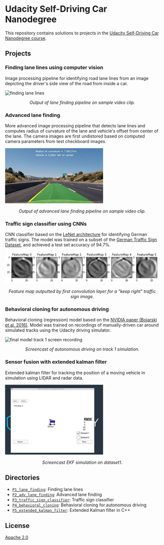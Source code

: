 # Udacity Self-Driving Car Nanodegree

This repository contains solutions to projects in the [Udacity Self-Driving Car Nanodegree course](https://www.udacity.com/course/self-driving-car-engineer-nanodegree--nd013).

## Projects

### Finding lane lines using computer vision

Image processing pipeline for identifying road lane lines from an image depicting the driver's side view of the road from inside a car.

![finding lane lines](./P1_lane_finding/output_images/solidWhiteRight.gif)
<center><em>Output of lane finding pipeline on sample video clip.</em></center>

### Advanced lane finding

More advanced image processing pipeline that detects lane lines and computes radius of curvature of the lane and vehicle's offset from center of the lane. The camera images are first undistored based on computed camera parameters from test checkboard images.

![advanced lane finding](./P2_adv_lane_finding/output_project_video.gif)

<center><em>Output of advanced lane finding pipeline on sample video clip.</em></center>

### Traffic sign classifier using CNNs

CNN classifier based on the [LeNet architecture](http://yann.lecun.com/exdb/publis/pdf/lecun-01a.pdf) for identifying German traffic signs. The model was trained on a subset of the [German Traffic Sign Dataset](http://benchmark.ini.rub.de/?section=gtsrb&subsection=dataset), and achieved a test set accuracy of 94.7%.

![first convolutional layer feature map](./P3_traffic_sign_classifier/writeup_images/sample38_c1.png)
<center><em>Feature map outputted by first convolution layer for a "keep right" traffic sign image.</em></center>

### Behavioral cloning for autonomous driving

Behavioral cloning (regression) model based on the [NVIDIA paper (Bojarski et al. 2016)](https://arxiv.org/abs/1604.07316). Model was trained on recordings of manually-driven car around simulated tracks using the Udacity driving simulator.

![final model track 1 screen recording](./P4_behavioral_cloning/writeup_images/final_model_track1_screencast.gif)
<center><em>Screencast of autonomous driving on track 1 simulation.</em></center>

### Sensor fusion with extended kalman filter

Extended kalman filter for tracking the position of a moving vehicle in simulation using LIDAR and radar data.

![EKF recording on dataset1](./P5_extended_kalman_filter/ekf_dataset1.gif)
<center><em>Screencast EKF simulation on dataset1.</em></center>





## Directories
- [`P1_lane_finding`](./P1_lane_finding): Finding lane lines
- [`P2_adv_lane_finding`](./P2_adv_lane_finding): Advanced lane finding
- [`P3_traffic_sign_classifier`](./P3_traffic_sign_classifier): Traffic sign classifier
- [`P4_behavioral_cloning`](./P4_behavioral_cloning): Behavioral cloning for autonomous driving
- [`P5_extended_kalman_filter`](./P5_extended_kalman_filter): Extended Kalman filter in C++

## License
[Apache 2.0](./LICENSE)



